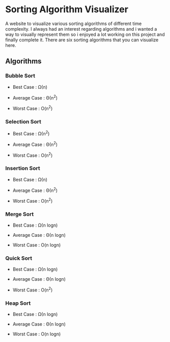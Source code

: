 # Sorting Algorithm Visualizer

A website to visualize various sorting algorithms of different time complexity. I always had an interest regarding algorithms and i wanted a way to visually represent them so i enjoyed a lot working on this project and finally complete it. There are six sorting algorithms that you can visualize here.

## Algorithms

### Bubble Sort

- Best Case : Ω(n)

- Average Case : Θ(n<sup>2</sup>)

- Worst Case : O(n<sup>2</sup>)

### Selection Sort

- Best Case : Ω(n<sup>2</sup>)

- Average Case : Θ(n<sup>2</sup>)

- Worst Case : O(n<sup>2</sup>)

### Insertion Sort

- Best Case : Ω(n)

- Average Case : Θ(n<sup>2</sup>)

- Worst Case : O(n<sup>2</sup>)

### Merge Sort

- Best Case : Ω(n logn)

- Average Case : Θ(n logn)

- Worst Case : O(n logn)

### Quick Sort

- Best Case : Ω(n logn)

- Average Case : Θ(n logn)

- Worst Case : O(n<sup>2</sup>)

### Heap Sort

- Best Case : Ω(n logn)

- Average Case : Θ(n logn)

- Worst Case : O(n logn)

